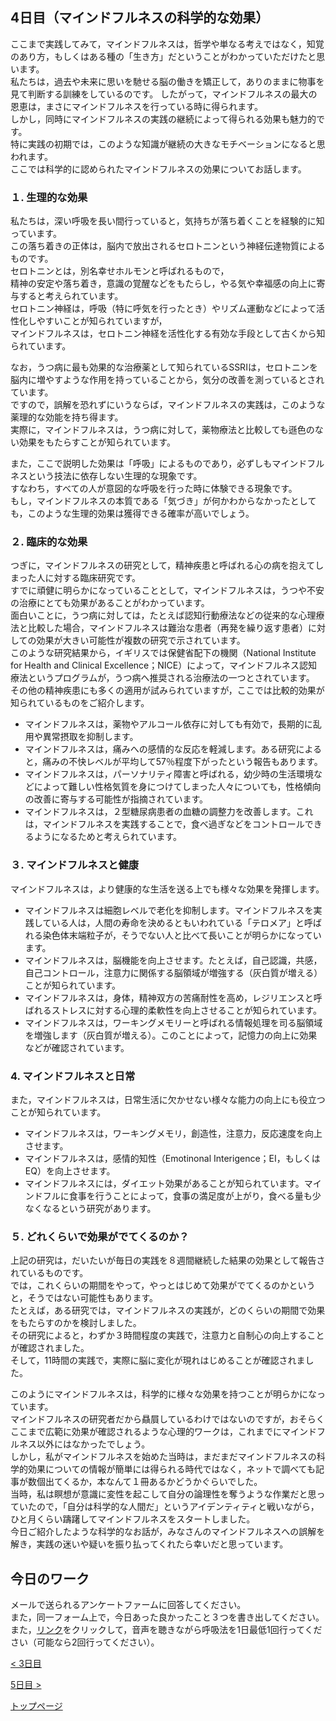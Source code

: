 ## 4日目（マインドフルネスの科学的な効果）

ここまで実践してみて，マインドフルネスは，哲学や単なる考えではなく，知覚のあり方，もしくはある種の「生き方」だということがわかっていただけたと思います。  
私たちは，過去や未来に思いを馳せる脳の働きを矯正して，ありのままに物事を見て判断する訓練をしているのです。
したがって，マインドフルネスの最大の恩恵は，まさにマインドフルネスを行っている時に得られます。  
しかし，同時にマインドフルネスの実践の継続によって得られる効果も魅力的です。  
特に実践の初期では，このような知識が継続の大きなモチベーションになると思われます。  
ここでは科学的に認められたマインドフルネスの効果についてお話します。  

### １. 生理的な効果

私たちは，深い呼吸を長い間行っていると，気持ちが落ち着くことを経験的に知っています。  
この落ち着きの正体は，脳内で放出されるセロトニンという神経伝達物質によるものです。  
セロトニンとは，別名幸せホルモンと呼ばれるもので，  
精神の安定や落ち着き，意識の覚醒などをもたらし，やる気や幸福感の向上に寄与すると考えられています。  
セロトニン神経は，呼吸（特に呼気を行ったとき）やリズム運動などによって活性化しやすいことが知られていますが，  
マインドフルネスは，セロトニン神経を活性化する有効な手段として古くから知られています。  

なお，うつ病に最も効果的な治療薬として知られているSSRIは，セロトニンを脳内に増やすような作用を持っていることから，気分の改善を測っているとされています。  
ですので，誤解を恐れずにいうならば，マインドフルネスの実践は，このような薬理的な効能を持ち得ます。  
実際に，マインドフルネスは，うつ病に対して，薬物療法と比較しても遜色のない効果をもたらすことが知られています。  

また，ここで説明した効果は「呼吸」によるものであり，必ずしもマインドフルネスという技法に依存しない生理的な現象です。  
すなわち，すべての人が意図的な呼吸を行った時に体験できる現象です。  
もし，マインドフルネスの本質である「気づき」が何かわからなかったとしても，このような生理的効果は獲得できる確率が高いでしょう。  

### ２. 臨床的な効果

つぎに，マインドフルネスの研究として，精神疾患と呼ばれる心の病を抱えてしまった人に対する臨床研究です。  
すでに頑健に明らかになっていることとして，マインドフルネスは，うつや不安の治療にとても効果があることがわかっています。  
面白いことに，うつ病に対しては，たとえば認知行動療法などの従来的な心理療法と比較した場合，マインドフルネスは難治な患者（再発を繰り返す患者）に対しての効果が大きい可能性が複数の研究で示されています。  
このような研究結果から，イギリスでは保健省配下の機関（National Institute for Health and Clinical Excellence；NICE）によって，マインドフルネス認知療法というプログラムが，うつ病へ推奨される治療法の一つとされています。  
その他の精神疾患にも多くの適用が試みられていますが，ここでは比較的効果が知られているものをご紹介します。  

- マインドフルネスは，薬物やアルコール依存に対しても有効で，長期的に乱用や異常摂取を抑制します。  
- マインドフルネスは，痛みへの感情的な反応を軽減します。ある研究によると，痛みの不快レベルが平均して57％程度下がったという報告もあります。  
- マインドフルネスは，パーソナリティ障害と呼ばれる，幼少時の生活環境などによって難しい性格気質を身につけてしまった人々についても，性格傾向の改善に寄与する可能性が指摘されています。  
- マインドフルネスは，２型糖尿病患者の血糖の調整力を改善します。これは，マインドフルネスを実践することで，食べ過ぎなどをコントロールできるようになるためと考えられています。  

### ３. マインドフルネスと健康

マインドフルネスは，より健康的な生活を送る上でも様々な効果を発揮します。  

- マインドフルネスは細胞レベルで老化を抑制します。マインドフルネスを実践している人は，人間の寿命を決めるともいわれている「テロメア」と呼ばれる染色体末端粒子が，そうでない人と比べて長いことが明らかになっています。  
- マインドフルネスは，脳機能を向上させます。たとえば，自己認識，共感，自己コントロール，注意力に関係する脳領域が増強する（灰白質が増える）ことが知られています。  
- マインドフルネスは，身体，精神双方の苦痛耐性を高め，レジリエンスと呼ばれるストレスに対する心理的柔軟性を向上させることが知られています。  
- マインドフルネスは，ワーキングメモリーと呼ばれる情報処理を司る脳領域を増強します（灰白質が増える）。このことによって，記憶力の向上に効果などが確認されています。  

### 4. マインドフルネスと日常

また，マインドフルネスは，日常生活に欠かせない様々な能力の向上にも役立つことが知られています。  

- マインドフルネスは，ワーキングメモリ，創造性，注意力，反応速度を向上させます。
- マインドフルネスは，感情的知性（Emotinonal Interigence；EI，もしくはEQ）を向上させます。
- マインドフルネスには，ダイエット効果があることが知られています。マインドフルに食事を行うことによって，食事の満足度が上がり，食べる量も少なくなるという研究があります。

### ５. どれくらいで効果がでてくるのか？

上記の研究は，だいたいが毎日の実践を８週間継続した結果の効果として報告されているものです。  
では，これくらいの期間をやって，やっとはじめて効果がでてくるのかというと，そうではない可能性もあります。  
たとえば，ある研究では，マインドフルネスの実践が，どのくらいの期間で効果をもたらすのかを検討しました。  
その研究によると，わずか３時間程度の実践で，注意力と自制心の向上することが確認されました。  
そして，11時間の実践で，実際に脳に変化が現れはじめることが確認されました。  


このようにマインドフルネスは，科学的に様々な効果を持つことが明らかになっています。  
マインドフルネスの研究者だから贔屓しているわけではないのですが，おそらくここまで広範に効果が確認されるような心理的ワークは，これまでにマインドフルネス以外にはなかったでしょう。  
しかし，私がマインドフルネスを始めた当時は，まだまだマインドフルネスの科学的効果についての情報が簡単には得られる時代ではなく，ネットで調べても記事が数個出てくるか，本なんて１冊あるかどうかぐらいでした。  
当時，私は瞑想が意識に変性を起こして自分の論理性を奪うような作業だと思っていたので，「自分は科学的な人間だ」というアイデンティティと戦いながら，ひと月くらい躊躇してマインドフルネスをスタートしました。  
今日ご紹介したような科学的なお話が，みなさんのマインドフルネスへの誤解を解き，実践の迷いや疑いを振り払ってくれたら幸いだと思っています。

## 今日のワーク
メールで送られるアンケートファームに回答してください。  
また，同一フォーム上で，今日あった良かったこと３つを書き出してください。  
また，[リンク]()をクリックして，音声を聴きながら呼吸法を1日最低1回行ってください（可能なら2回行ってください）。  

[< 3日目](https://hogishima.github.io/mfcbt/program/day3)

[5日目 >](https://hogishima.github.io/mfcbt/program/day5)

[トップページ](https://hogishima.github.io/mfcbt/)
